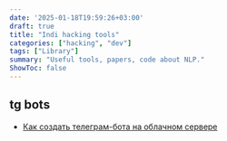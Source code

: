 ```yaml
---
date: '2025-01-18T19:59:26+03:00'
draft: true
title: "Indi hacking tools"
categories: ["hacking", "dev"]
tags: ["Library"]
summary: "Useful tools, papers, code about NLP."
ShowToc: false
---
```


## tg bots
- [Как создать телеграм-бота на облачном сервере
](https://timeweb.cloud/tutorials/servers/kak-sozdat-telegram-bota-na-oblachnom-servere?ysclid=m257shvhd6854905456) 
